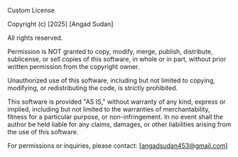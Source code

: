 Custom License

Copyright (c) [2025] [Angad Sudan]

All rights reserved.

Permission is NOT granted to copy, modify, merge, publish, distribute, sublicense, or sell copies of this software, in whole or in part, without prior written permission from the copyright owner.

Unauthorized use of this software, including but not limited to copying, modifying, or redistributing the code, is strictly prohibited.

This software is provided "AS IS," without warranty of any kind, express or implied, including but not limited to the warranties of merchantability, fitness for a particular purpose, or non-infringement. In no event shall the author be held liable for any claims, damages, or other liabilities arising from the use of this software.

For permissions or inquiries, please contact: [angadsudan453@gmail.com]

